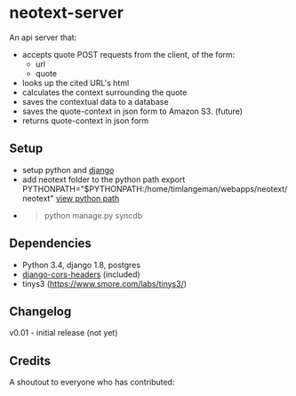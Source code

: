 neotext-server
===============

An api server that:
  * accepts quote POST requests from the client, of the form:
     * url
     * quote
  * looks up the cited URL's html
  * calculates the context surrounding the quote 
  * saves the contextual data to a database
  * saves the quote-context in json form to Amazon S3. (future)
  * returns quote-context in json form

## Setup ##
  * setup python and [django](https://docs.djangoproject.com/en/1.8/topics/install/)
  * add neotext folder to the python path
	export PYTHONPATH="$PYTHONPATH:/home/timlangeman/webapps/neotext/neotext"
    [view python path](http://stackoverflow.com/questions/1489599/how-do-i-find-out-my-python-path-using-python)
  * > python manage.py syncdb


## Dependencies ##
  * Python 3.4, django 1.8, postgres
  * [django-cors-headers](https://github.com/ottoyiu/django-cors-headers/) (included)
  * tinys3 (https://www.smore.com/labs/tinys3/)

## Changelog ##

v0.01 - initial release (not yet)

## Credits ##

A shoutout to everyone who has contributed:

